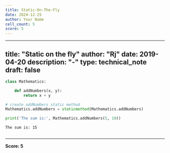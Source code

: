 ```yaml
---
title: Static-On-The-Fly
date: 2024-12-25
author: Your Name
cell_count: 5
score: 5
---
```


---
title: "Static on the fly"
author: "Rj"
date: 2019-04-20
description: "-"
type: technical_note
draft: false
---

```python
class Mathematics:

    def addNumbers(x, y):
        return x + y
```


```python
# create addNumbers static method
Mathematics.addNumbers = staticmethod(Mathematics.addNumbers)
```


```python
print('The sum is:', Mathematics.addNumbers(5, 10))
```

    The sum is: 15



```python

```


---
**Score: 5**